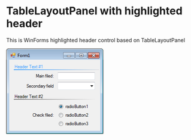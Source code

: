# TableLayoutPanel with highlighted header

This is WinForms highlighted header control based on TableLayoutPanel

![Demonstrative image](img_01.png "Demonstrative image")
